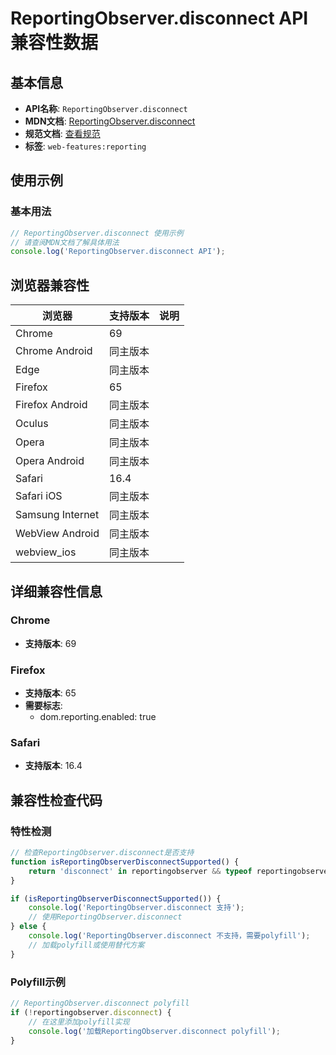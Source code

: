 # ReportingObserver.disconnect API 兼容性数据

## 基本信息

- **API名称**: `ReportingObserver.disconnect`
- **MDN文档**: [ReportingObserver.disconnect](https://developer.mozilla.org/docs/Web/API/ReportingObserver/disconnect)
- **规范文档**: [查看规范](https://w3c.github.io/reporting/#dom-reportingobserver-disconnect)
- **标签**: `web-features:reporting`

## 使用示例

### 基本用法

```javascript
// ReportingObserver.disconnect 使用示例
// 请查阅MDN文档了解具体用法
console.log('ReportingObserver.disconnect API');
```

## 浏览器兼容性

| 浏览器 | 支持版本 | 说明 |
|--------|----------|------|
| Chrome | 69 |  |
| Chrome Android | 同主版本 |  |
| Edge | 同主版本 |  |
| Firefox | 65 |  |
| Firefox Android | 同主版本 |  |
| Oculus | 同主版本 |  |
| Opera | 同主版本 |  |
| Opera Android | 同主版本 |  |
| Safari | 16.4 |  |
| Safari iOS | 同主版本 |  |
| Samsung Internet | 同主版本 |  |
| WebView Android | 同主版本 |  |
| webview_ios | 同主版本 |  |

## 详细兼容性信息

### Chrome

- **支持版本**: 69

### Firefox

- **支持版本**: 65
- **需要标志**: 
  - dom.reporting.enabled: true

### Safari

- **支持版本**: 16.4

## 兼容性检查代码

### 特性检测

```javascript
// 检查ReportingObserver.disconnect是否支持
function isReportingObserverDisconnectSupported() {
    return 'disconnect' in reportingobserver && typeof reportingobserver.disconnect === 'function';
}

if (isReportingObserverDisconnectSupported()) {
    console.log('ReportingObserver.disconnect 支持');
    // 使用ReportingObserver.disconnect
} else {
    console.log('ReportingObserver.disconnect 不支持，需要polyfill');
    // 加载polyfill或使用替代方案
}
```

### Polyfill示例

```javascript
// ReportingObserver.disconnect polyfill
if (!reportingobserver.disconnect) {
    // 在这里添加polyfill实现
    console.log('加载ReportingObserver.disconnect polyfill');
}
```

